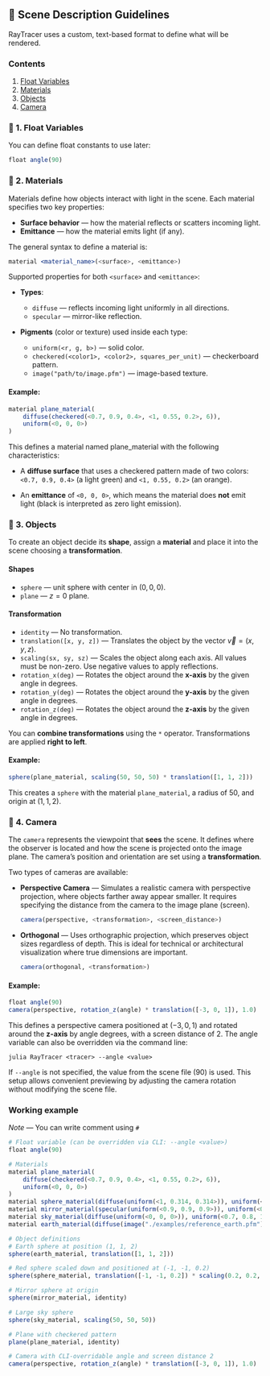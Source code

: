 ## 📝 Scene Description Guidelines

RayTracer uses a custom, text-based format to define what will be rendered.

### **Contents**
1. [Float Variables](#float-variables)
2. [Materials](#materials)
3. [Objects](#objects)
4. [Camera](#camera)

### 🔢 1. Float Variables

You can define float constants to use later:

```julia
float angle(90)
```

### 🎨 2. Materials
Materials define how objects interact with light in the scene. Each material specifies two key properties:

- **Surface behavior** — how the material reflects or scatters incoming light.
- **Emittance** — how the material emits light (if any).

The general syntax to define a material is:

```julia
material <material_name>(<surface>, <emittance>)
```

Supported properties for both `<surface>` and `<emittance>`:

- **Types**:
    - `diffuse` — reflects incoming light uniformly in all directions.
    - `specular` — mirror-like reflection.

- **Pigments** (color or texture) used inside each type:
    - `uniform(<r, g, b>)` — solid color.
    - `checkered(<color1>, <color2>, squares_per_unit)` — checkerboard pattern.
    - `image("path/to/image.pfm")` — image-based texture.

#### **Example**:
```julia
material plane_material(
    diffuse(checkered(<0.7, 0.9, 0.4>, <1, 0.55, 0.2>, 6)),
    uniform(<0, 0, 0>)
)
```
This defines a material named plane_material with the following characteristics:

- A **diffuse surface** that uses a checkered pattern made of two colors: `<0.7, 0.9, 0.4>` (a light green) and `<1, 0.55, 0.2>` (an orange).

- An **emittance** of `<0, 0, 0>`, which means the material does **not** emit light (black is interpreted as zero light emission).


### 🧱 3. Objects

To create an object decide its **shape**, assign a **material** and place it into the scene choosing a **transformation**.

#### **Shapes**
- `sphere` — unit sphere with center in $(0,0,0)$.
- `plane` — $z=0$ plane.

#### **Transformation**
- `identity` — No transformation.
- `translation([x, y, z])` —  Translates the object by the vector $\vec{v} = (x, y, z)$.
- `scaling(sx, sy, sz)` — Scales the object along each axis. All values must be non-zero. Use negative values to apply reflections.
- `rotation_x(deg)` — Rotates the object around the **x-axis** by the given angle in degrees.
- `rotation_y(deg)` — Rotates the object around the **y-axis** by the given angle in degrees.
- `rotation_z(deg)` — Rotates the object around the **z-axis** by the given angle in degrees.


You can **combine transformations** using the `*` operator. Transformations are applied **right to left**.


#### **Example**:
```julia
sphere(plane_material, scaling(50, 50, 50) * translation([1, 1, 2]))
```
This creates a `sphere` with the material `plane_material`, a radius of $50$, and origin at $(1,1,2)$.

### 🎥 4. Camera

The `camera` represents the viewpoint that **sees** the scene. It defines where the observer is located and how the scene is projected onto the image plane. The camera’s position and orientation are set using a **transformation**.

Two types of cameras are available:

- **Perspective Camera** — Simulates a realistic camera with perspective projection, where objects farther away appear smaller. It requires specifying the distance from the camera to the image plane (screen).
    ```julia
    camera(perspective, <transformation>, <screen_distance>)
    ```

- **Orthogonal** — Uses orthographic projection, which preserves object sizes regardless of depth. This is ideal for technical or architectural visualization where true dimensions are important.
    ```julia
    camera(orthogonal, <transformation>)
    ```
#### **Example**:
```julia
float angle(90)
camera(perspective, rotation_z(angle) * translation([-3, 0, 1]), 1.0)
```
This defines a perspective camera positioned at $(-3, 0, 1)$ and rotated around the **z-axis** by angle degrees, with a screen distance of $2$. The angle variable can also be overridden via the command line:
```shell
julia RayTracer <tracer> --angle <value>
```
If `--angle` is not specified, the value from the scene file ($90$) is used. This setup allows convenient previewing by adjusting the camera rotation without modifying the scene file.


### Working example
*Note* — You can write comment using `#`
```julia
# Float variable (can be overridden via CLI: --angle <value>)
float angle(90)

# Materials
material plane_material(
    diffuse(checkered(<0.7, 0.9, 0.4>, <1, 0.55, 0.2>, 6)),
    uniform(<0, 0, 0>)
)
material sphere_material(diffuse(uniform(<1, 0.314, 0.314>)), uniform(<0, 0, 0>))
material mirror_material(specular(uniform(<0.9, 0.9, 0.9>)), uniform(<0, 0, 0>))
material sky_material(diffuse(uniform(<0, 0, 0>)), uniform(<0.7, 0.8, 1>))
material earth_material(diffuse(image("./examples/reference_earth.pfm")), uniform(<0, 0, 0>))

# Object definitions
# Earth sphere at position (1, 1, 2)
sphere(earth_material, translation([1, 1, 2]))

# Red sphere scaled down and positioned at (-1, -1, 0.2)
sphere(sphere_material, translation([-1, -1, 0.2]) * scaling(0.2, 0.2, 0.2))

# Mirror sphere at origin
sphere(mirror_material, identity)

# Large sky sphere
sphere(sky_material, scaling(50, 50, 50))

# Plane with checkered pattern
plane(plane_material, identity)

# Camera with CLI-overridable angle and screen distance 2
camera(perspective, rotation_z(angle) * translation([-3, 0, 1]), 1.0)
```